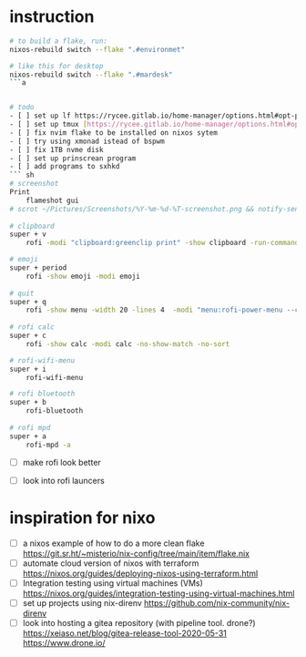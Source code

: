 # instruction

``` bash
# to build a flake, run:
nixos-rebuild switch --flake ".#environmet"

# like this for desktop
nixos-rebuild switch --flake ".#mardesk"	
```a


# todo 
- [ ] set up lf https://rycee.gitlab.io/home-manager/options.html#opt-programs.lf.previewer.source
- [ ] set up tmux [https://rycee.gitlab.io/home-manager/options.html#opt-programs.tmux.shell]
- [ ] fix nvim flake to be installed on nixos sytem
- [ ] try using xmonad istead of bspwm
- [ ] fix 1TB nvme disk
- [ ] set up prinscrean program
- [ ] add programs to sxhkd 
``` sh
# screenshot
Print
    flameshot gui    
# scrot ~/Pictures/Screenshots/%Y-%m-%d-%T-screenshot.png && notify-send 'Fullscreen Screenshot taken'
 
# clipboard
super + v
    rofi -modi "clipboard:greenclip print" -show clipboard -run-command '{cmd}'

# emoji
super + period
    rofi -show emoji -modi emoji
    
# quit
super + q
    rofi -show menu -width 20 -lines 4  -modi "menu:rofi-power-menu --choices=shutdown/reboot/logout/lockscreen"
            
# rofi calc
super + c
    rofi -show calc -modi calc -no-show-match -no-sort

# rofi-wifi-menu
super + i
    rofi-wifi-menu

# rofi bluetooth
super + b
    rofi-bluetooth
    
# rofi mpd 
super + a
    rofi-mpd -a
```
- [ ] make rofi look better
- [ ] look into rofi launcers
    


# inspiration for nixo 
- [ ] a nixos example of how to do a more clean flake  
    https://git.sr.ht/~misterio/nix-config/tree/main/item/flake.nix
- [ ] automate cloud version of nixos with terraform
    https://nixos.org/guides/deploying-nixos-using-terraform.html
- [ ] Integration testing using virtual machines (VMs)
    https://nixos.org/guides/integration-testing-using-virtual-machines.html
- [ ] set up projects using nix-direnv
    https://github.com/nix-community/nix-direnv
- [ ] look into hosting a gitea repository (with pipeline tool. drone?)
    https://xeiaso.net/blog/gitea-release-tool-2020-05-31
    https://www.drone.io/
